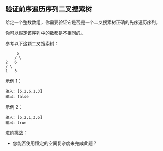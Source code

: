 ## 验证前序遍历序列二叉搜索树

给定一个整数数组，你需要验证它是否是一个二叉搜索树正确的先序遍历序列。

你可以假定该序列中的数都是不相同的。

参考以下这颗二叉搜索树：

```
     5
    / \
2   6
/ \
1   3
```

示例 1：

```
输入: [5,2,6,1,3]
输出: false
```

示例 2：

```
输入: [5,2,1,3,6]
输出: true
```

进阶挑战：

* 您能否使用恒定的空间复杂度来完成此题？